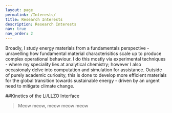 ```yaml
---
layout: page
permalink: /Interests/
title: Research Interests
description: Research Interests
nav: true
nav_order: 2
---
```


Broadly, I study energy materials from a fundamentals perspective - unravelling how fundamental material characterisitics scale up to produce complex operational behaviour. I do this mostly via experimental techniques - where my speciality lies at analytical chemistry; however I also occasionaly delve into computation and simulation for assistance. Outside of purely academic curiosity, this is done to develop more efficient materials for the global transition towards sustainable energy - driven by an urgent need to mitigate climate change.

##Kinetics of the Li/LLZO Interface

> Meow meow, meow meow meow
